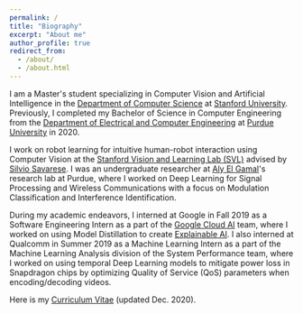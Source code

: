 ```yaml
---
permalink: /
title: "Biography"
excerpt: "About me"
author_profile: true
redirect_from:
  - /about/
  - /about.html
---
```

I am a Master's student specializing in Computer Vision and Artificial Intelligence in the [Department of Computer Science](https://cs.stanford.edu/) at [Stanford University](https://www.stanford.edu/). Previously, I completed my Bachelor of Science in Computer Engineering from the [Department of Electrical and Computer Engineering](https://engineering.purdue.edu/ECE) at [Purdue University](https://www.purdue.edu) in 2020.

I work on robot learning for intuitive human-robot interaction using Computer Vision at the [Stanford Vision and Learning Lab (SVL)](http://svl.stanford.edu/) advised by [Silvio Savarese](https://cvgl.stanford.edu/silvio/). I was an undergraduate researcher at [Aly El Gamal](https://web.ics.purdue.edu/~elgamala/)'s research lab at Purdue, where I worked on Deep Learning for Signal Processing and Wireless Communications with a focus on Modulation Classification and Interference Identification.

During my academic endeavors, I interned at Google in Fall 2019 as a Software Engineering Intern as a part of the [Google Cloud AI](https://cloud.google.com/products/ai) team, where I worked on using Model Distillation to create [Explainable AI](https://cloud.google.com/explainable-ai). I also interned at Qualcomm in Summer 2019 as a Machine Learning Intern as a part of the Machine Learning Analysis division of the System Performance team, where I worked on using temporal Deep Learning models to mitigate power loss in Snapdragon chips by optimizing Quality of Service (QoS) parameters when encoding/decoding videos.

Here is my [Curriculum Vitae](https://sharanramjee.github.io/files/SharanRamjeeCV.pdf) (updated Dec. 2020).
